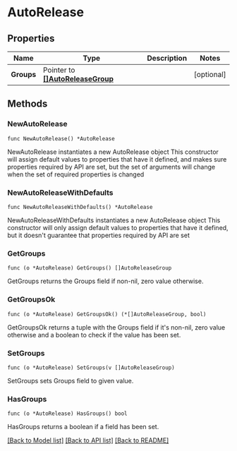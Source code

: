 # AutoRelease

## Properties

Name | Type | Description | Notes
------------ | ------------- | ------------- | -------------
**Groups** | Pointer to [**[]AutoReleaseGroup**](AutoReleaseGroup.md) |  | [optional] 

## Methods

### NewAutoRelease

`func NewAutoRelease() *AutoRelease`

NewAutoRelease instantiates a new AutoRelease object
This constructor will assign default values to properties that have it defined,
and makes sure properties required by API are set, but the set of arguments
will change when the set of required properties is changed

### NewAutoReleaseWithDefaults

`func NewAutoReleaseWithDefaults() *AutoRelease`

NewAutoReleaseWithDefaults instantiates a new AutoRelease object
This constructor will only assign default values to properties that have it defined,
but it doesn't guarantee that properties required by API are set

### GetGroups

`func (o *AutoRelease) GetGroups() []AutoReleaseGroup`

GetGroups returns the Groups field if non-nil, zero value otherwise.

### GetGroupsOk

`func (o *AutoRelease) GetGroupsOk() (*[]AutoReleaseGroup, bool)`

GetGroupsOk returns a tuple with the Groups field if it's non-nil, zero value otherwise
and a boolean to check if the value has been set.

### SetGroups

`func (o *AutoRelease) SetGroups(v []AutoReleaseGroup)`

SetGroups sets Groups field to given value.

### HasGroups

`func (o *AutoRelease) HasGroups() bool`

HasGroups returns a boolean if a field has been set.


[[Back to Model list]](../README.md#documentation-for-models) [[Back to API list]](../README.md#documentation-for-api-endpoints) [[Back to README]](../README.md)


